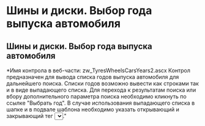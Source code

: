 ﻿---
description: 2.4.7
---
# Шины и диски. Выбор года выпуска автомобиля
## Шины и диски. Выбор года выпуска автомобиля
*Имя контрола в веб-части: zw_TyresWheelsCarsYears2.ascx
Контрол предназначен для вывода списка годов выпуска автомобиля для дальнейшего поиска.
Списки годов возможно вывести как строками так и в виде выпадающего списка.
Для перехода к результатам поиска или вбору дополнительного параметра поиска необходимо кликнуть по ссылке "Выбрать год".
В случае использования выпадающего списка в шапке и в подвале шаблона необходимо указать открывающий и закрывающий тег <select></select>."
